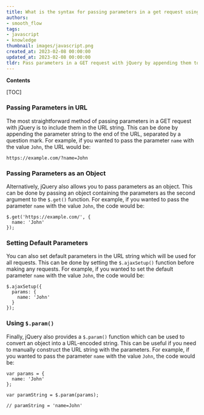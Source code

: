 ```yaml
---
title: What is the syntax for passing parameters in a get request using jquery?
authors:
- smooth_flow
tags:
- javascript
- knowledge
thumbnail: images/javascript.png
created_at: 2023-02-08 00:00:00
updated_at: 2023-02-08 00:00:00
tldr: Pass parameters in a GET request with jQuery by appending them to the URL as query string parameters.
---
```


**Contents**

[TOC]

### Passing Parameters in URL

The most straightforward method of passing parameters in a GET request with jQuery is to include them in the URL string. This can be done by appending the parameter string to the end of the URL, separated by a question mark. For example, if you wanted to pass the parameter `name` with the value `John`, the URL would be:

`https://example.com/?name=John`

### Passing Parameters as an Object

Alternatively, jQuery also allows you to pass parameters as an object. This can be done by passing an object containing the parameters as the second argument to the `$.get()` function. For example, if you wanted to pass the parameter `name` with the value `John`, the code would be:

```
$.get('https://example.com/', {
  name: 'John'
});
```

### Setting Default Parameters

You can also set default parameters in the URL string which will be used for all requests. This can be done by setting the `$.ajaxSetup()` function before making any requests. For example, if you wanted to set the default parameter `name` with the value `John`, the code would be:

```
$.ajaxSetup({
  params: {
    name: 'John'
  }
});
```

### Using `$.param()`

Finally, jQuery also provides a `$.param()` function which can be used to convert an object into a URL-encoded string. This can be useful if you need to manually construct the URL string with the parameters. For example, if you wanted to pass the parameter `name` with the value `John`, the code would be:

```
var params = {
  name: 'John'
};

var paramString = $.param(params);

// paramString = 'name=John'
```
